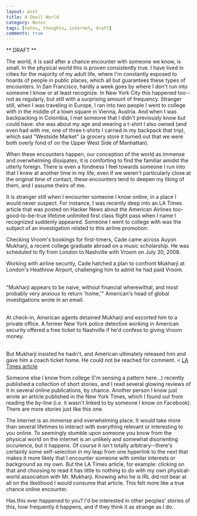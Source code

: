 ```yaml
---
layout: post
title: A Small World
category: Notes
tags: [notes, thoughts, internet, draft]
comments: true
---
```

** DRAFT **
<p>
The world, it is said after a chance encounter with someone we know, is small. In the physical world this is proven consistently true. I have lived in cities for the majority of my adult life, where I'm constantly exposed to hoards of people in public places, which all but guarantees these types of encounters. In San Francisco, hardly a week goes by where I don't run into someone I know or at least recognize. In New York City this happened too--not as regularly, but still with a surprising amount of frequency. Stranger still, when I was traveling in Europe, I ran into two people I went to college with in the middle of a town square in Vienna, Austria. And when I was backpacking in Colombia, I met someone that I didn't previously know but could have: she was about my age and wearing a t-shirt I also owned (and even had with me, one of three t-shirts I carried in my backpack that trip), which said "Westside Market" (a grocery store it turned out that we were both overly fond of on the Upper West Side of Manhattan).</p>

<p>When these encounters happen, our conception of the world as immense and overwhelming dissipates; it is comforting to find the familiar amidst the utterly foreign. There is even a fondness I feel towards someone I run into that I knew at another time in my life; even if we weren't particularly close at the original time of contact, these encounters tend to deepen my liking of them, and I assume theirs of me.</p>

<p>
It is stranger still when I encounter someone I know online, in a place I would never suspect. For instance, I was recently deep into an LA Times article that was posted on Hacker News about the American Airlines too-good-to-be-true lifetime unlimited first class flight pass when I name I recognized suddenly appeared. Someone I went to college with was the subject of an investigation related to this airline promotion:</p>


<quote>
Checking Vroom's bookings for first-timers, Cade came across Auyon Mukharji, a recent college graduate abroad on a music scholarship. He was scheduled to fly from London to Nashville with Vroom on July 30, 2008.<br>

Working with airline security, Cade hatched a plan to confront Mukharji at London's Heathrow Airport, challenging him to admit he had paid Vroom.<br><br>

"Mukharji appears to be naive, without financial wherewithal, and most probably very anxious to return 'home,'" American's head of global investigations wrote in an email.<br><br>

At check-in, American agents detained Mukharji and escorted him to a private office. A former New York police detective working in American security offered a free ticket to Nashville if he'd confess to giving Vroom money.<br><br>

But Mukharji insisted he hadn't, and American ultimately released him and gave him a coach ticket home. He could not be reached for comment.
</quote><
<a href="http://articles.latimes.com/2012/may/05/business/la-fi-0506-golden-ticket-20120506">LA Times article</a>

<p>Someone else I know from college (I'm sensing a pattern here...) recently published a collection of short stories, and I read several glowing reviews of it in several online publications, by chance. Another person I know just wrote an article published in the New York Times, which I found out from reading the by-line (i.e. it wasn't linked to by someone I know on Facebook). There are more stories just like this one.</p>

<p>
The internet is an immense and overwhelming place. It would take more than several lifetimes to interact with everything relevant or interesting to you online. To seemingly stumble upon someone you know from the physical world on the internet is an unlikely and somewhat disorienting occurence, but it happens. Of course it isn't totally arbitrary--there's certainly some self-selection in my leap from one hyperlink to the next that makes it more likely that I encounter someone with similar interests or background as my own. But the LA Times article, for example: clicking on that and choosing to read it has little to nothing to do with my own physical-world association with Mr. Mukharji. Knowing who he is IRL did not bear at all on the likelihood I would consume that article. This felt more like a true chance online encounter.</p>

<p>Has this ever happened to you? I'd be interested in other peoples' stories of this, how frequently it happens, and if they think it as strange as I do.</p>


